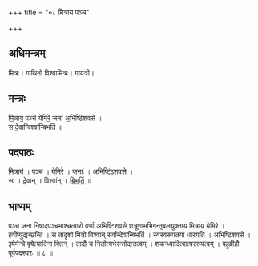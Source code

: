 +++
title = "०८ मित्राय पञ्च"

+++
## अधिमन्त्रम्
मित्रः। गाथिनो विश्वामित्रः। गायत्री।

## मन्त्रः
मि॒त्राय॒ पञ्च॑ येमिरे॒ जना॑ अ॒भिष्टि॑शवसे ।  
स दे॒वान्विश्वा॑न्बिभर्ति ॥

## पदपाठः
मि॒त्राय॑ । पञ्च॑ । ये॒मि॒रे॒ । जनाः॑ । अ॒भिष्टि॑ऽशवसे ।  
सः । दे॒वान् । विश्वा॑न् । बि॒भ॒र्ति॒ ॥

## भाष्यम्
पञ्च जना निषादपञ्चमाश्चत्वारो वर्णा अभिष्टिशवसे शत्रूणामभिगन्तृबलयुक्ताय मित्राय येमिरे । हवींष्युद्यच्छन्ति । स तादृशो मित्रो विश्वान् सर्वान्देवान्बिभर्ति । स्वस्वरूपतया धारयति । अभिष्टिशवसे । इषेर्मन्त्रे वृषेत्यादिना क्तिन् । तादौ च नितीत्यभेरन्तोदात्तत्वम् । शकन्ध्वादित्वात्पररूपत्वम् । बहुव्रीहौ पूर्वपदस्वरः ॥ ८ ॥